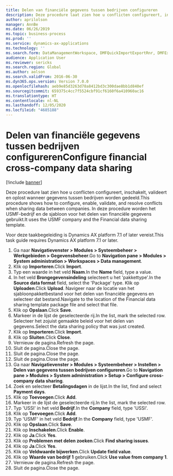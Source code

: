 ```yaml
---
title: Delen van financiële gegevens tussen bedrijven configureren
description: Deze procedure laat zien hoe u conflicten configureert, inschakelt, valideert en oplost wanneer gegevens tussen bedrijven worden gedeeld.
author: aprilolson
manager: AnnBe
ms.date: 06/26/2019
ms.topic: business-process
ms.prod: ''
ms.service: dynamics-ax-applications
ms.technology: ''
ms.search.form: DataManagementWorkspace, DMFQuickImportExportRnr, DMFExecutionHistoryWorkspace, DMFExecutionHistorySummary, DMFExecutionHistoryEntities,  SysDataSharingConfiguration, SysDataSharingDiscrepencies
audience: Application User
ms.reviewer: sericks
ms.search.region: Global
ms.author: aolson
ms.search.validFrom: 2016-06-30
ms.dyn365.ops.version: Version 7.0.0
ms.openlocfilehash: aeb9e85d3263d78a8412bd3c300dae8bb1d840ef
ms.sourcegitcommit: 659375c4cc7f5524cbf91cf6160f6a410960ac16
ms.translationtype: HT
ms.contentlocale: nl-NL
ms.lasthandoff: 12/05/2020
ms.locfileid: "4685188"
---
```

# <a name="configure-financial-cross-company-data-sharing"></a><span data-ttu-id="8c2f0-103">Delen van financiële gegevens tussen bedrijven configureren</span><span class="sxs-lookup"><span data-stu-id="8c2f0-103">Configure financial cross-company data sharing</span></span>

[!include [banner](../../includes/banner.md)]

<span data-ttu-id="8c2f0-104">Deze procedure laat zien hoe u conflicten configureert, inschakelt, valideert en oplost wanneer gegevens tussen bedrijven worden gedeeld.</span><span class="sxs-lookup"><span data-stu-id="8c2f0-104">This procedure shows how to configure, enable, validate, and resolve conflicts when sharing data between companies.</span></span> <span data-ttu-id="8c2f0-105">In deze procedure worden het USMF-bedrijf en de sjabloon voor het delen van financiële gegevens gebruikt.</span><span class="sxs-lookup"><span data-stu-id="8c2f0-105">It uses the USMF company and the Financial data sharing template.</span></span>

<span data-ttu-id="8c2f0-106">Voor deze taakbegeleiding is Dynamics AX platform 7.1 of later vereist.</span><span class="sxs-lookup"><span data-stu-id="8c2f0-106">This task guide requires Dynamics AX platform 7.1 or later.</span></span>

1. <span data-ttu-id="8c2f0-107">Ga naar **Navigatievenster > Modules > Systeembeheer > Werkgebieden > Gegevensbeheer**.</span><span class="sxs-lookup"><span data-stu-id="8c2f0-107">Go to **Navigation pane > Modules > System administration > Workspaces > Data management**.</span></span>
2. <span data-ttu-id="8c2f0-108">Klik op **Importeren**.</span><span class="sxs-lookup"><span data-stu-id="8c2f0-108">Click **Import**.</span></span>
3. <span data-ttu-id="8c2f0-109">Typ een waarde in het veld **Naam**.</span><span class="sxs-lookup"><span data-stu-id="8c2f0-109">In the **Name** field, type a value.</span></span>
4. <span data-ttu-id="8c2f0-110">In het veld **Brongegevensindeling** selecteert u het 'pakkettype'.</span><span class="sxs-lookup"><span data-stu-id="8c2f0-110">In the **Source data format** field, select the 'Package' type.</span></span> <span data-ttu-id="8c2f0-111">Klik op **Uploaden**.</span><span class="sxs-lookup"><span data-stu-id="8c2f0-111">Click **Upload**.</span></span> <span data-ttu-id="8c2f0-112">Navigeer naar de locatie van het sjabloonpakketbestand voor het delen van financiële gegevens en selecteer dat bestand.</span><span class="sxs-lookup"><span data-stu-id="8c2f0-112">Navigate to the location of the Financial data sharing template package file and select that file.</span></span>
5. <span data-ttu-id="8c2f0-113">Klik op **Opslaan**.</span><span class="sxs-lookup"><span data-stu-id="8c2f0-113">Click **Save**.</span></span>
6. <span data-ttu-id="8c2f0-114">Markeer in de lijst de geselecteerde rij.</span><span class="sxs-lookup"><span data-stu-id="8c2f0-114">In the list, mark the selected row.</span></span> <span data-ttu-id="8c2f0-115">Selecteer het zojuist gemaakte beleid voor het delen van gegevens.</span><span class="sxs-lookup"><span data-stu-id="8c2f0-115">Select the data sharing policy that was just created.</span></span>  
7. <span data-ttu-id="8c2f0-116">Klik op **Importeren**.</span><span class="sxs-lookup"><span data-stu-id="8c2f0-116">Click **Import**.</span></span>
8. <span data-ttu-id="8c2f0-117">Klik op **Sluiten**.</span><span class="sxs-lookup"><span data-stu-id="8c2f0-117">Click **Close**.</span></span>
9. <span data-ttu-id="8c2f0-118">Vernieuw de pagina.</span><span class="sxs-lookup"><span data-stu-id="8c2f0-118">Refresh the page.</span></span>
10. <span data-ttu-id="8c2f0-119">Sluit de pagina.</span><span class="sxs-lookup"><span data-stu-id="8c2f0-119">Close the page.</span></span>
11. <span data-ttu-id="8c2f0-120">Sluit de pagina.</span><span class="sxs-lookup"><span data-stu-id="8c2f0-120">Close the page.</span></span>
12. <span data-ttu-id="8c2f0-121">Sluit de pagina.</span><span class="sxs-lookup"><span data-stu-id="8c2f0-121">Close the page.</span></span>
13. <span data-ttu-id="8c2f0-122">Ga naar **Navigatievenster > Modules > Systeembeheer > Instellen > Delen van gegevens tussen bedrijven configureren**.</span><span class="sxs-lookup"><span data-stu-id="8c2f0-122">Go to **Navigation pane > Modules > System administration > Setup > Configure cross-company data sharing**.</span></span>
14. <span data-ttu-id="8c2f0-123">Zoek en selecteer **Betalingsdagen** in de lijst.</span><span class="sxs-lookup"><span data-stu-id="8c2f0-123">In the list, find and select **Payment days**.</span></span>
15. <span data-ttu-id="8c2f0-124">Klik op **Toevoegen**.</span><span class="sxs-lookup"><span data-stu-id="8c2f0-124">Click **Add**.</span></span>
16. <span data-ttu-id="8c2f0-125">Markeer in de lijst de geselecteerde rij.</span><span class="sxs-lookup"><span data-stu-id="8c2f0-125">In the list, mark the selected row.</span></span>
17. <span data-ttu-id="8c2f0-126">Typ 'USSI' in het veld **Bedrijf**.</span><span class="sxs-lookup"><span data-stu-id="8c2f0-126">In the **Company** field, type 'USSI'.</span></span>
18. <span data-ttu-id="8c2f0-127">Klik op **Toevoegen**.</span><span class="sxs-lookup"><span data-stu-id="8c2f0-127">Click **Add**.</span></span>
19. <span data-ttu-id="8c2f0-128">Typ 'USMF' in het veld **Bedrijf**.</span><span class="sxs-lookup"><span data-stu-id="8c2f0-128">In the **Company** field, type 'USMF'.</span></span>
20. <span data-ttu-id="8c2f0-129">Klik op **Opslaan**.</span><span class="sxs-lookup"><span data-stu-id="8c2f0-129">Click **Save**.</span></span>
21. <span data-ttu-id="8c2f0-130">Klik op **Inschakelen**.</span><span class="sxs-lookup"><span data-stu-id="8c2f0-130">Click **Enable**.</span></span>
22. <span data-ttu-id="8c2f0-131">Klik op **Ja**.</span><span class="sxs-lookup"><span data-stu-id="8c2f0-131">Click **Yes**.</span></span>
23. <span data-ttu-id="8c2f0-132">Klik op **Problemen met delen zoeken**.</span><span class="sxs-lookup"><span data-stu-id="8c2f0-132">Click **Find sharing issues**.</span></span>
24. <span data-ttu-id="8c2f0-133">Klik op **Ja**.</span><span class="sxs-lookup"><span data-stu-id="8c2f0-133">Click **Yes**.</span></span>
25. <span data-ttu-id="8c2f0-134">Klik op **Veldwaarde bijwerken**.</span><span class="sxs-lookup"><span data-stu-id="8c2f0-134">Click **Update field value**.</span></span>
26. <span data-ttu-id="8c2f0-135">Klik op **Waarde van bedrijf 1** gebruiken.</span><span class="sxs-lookup"><span data-stu-id="8c2f0-135">Click **Use value from company 1**.</span></span>
27. <span data-ttu-id="8c2f0-136">Vernieuw de pagina.</span><span class="sxs-lookup"><span data-stu-id="8c2f0-136">Refresh the page.</span></span>
28. <span data-ttu-id="8c2f0-137">Sluit de pagina.</span><span class="sxs-lookup"><span data-stu-id="8c2f0-137">Close the page.</span></span>

